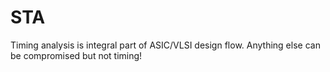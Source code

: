 # STA
Timing analysis is integral part of ASIC/VLSI design flow. Anything else can be compromised but not timing!
